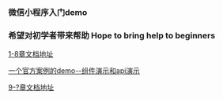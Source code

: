 ### 微信小程序入门demo

### 希望对初学者带来帮助   Hope to bring help to beginners

[1-8章文档地址](https://blog.csdn.net/shuixiou1/article/details/115603704)
 
[一个官方案例的demo--组件演示和api演示](https://github.com/xwartz/wechat-app-demo)

[9-?章文档地址](待续)
